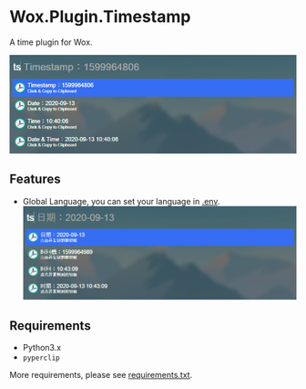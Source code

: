 # Wox.Plugin.Timestamp

A time plugin for Wox.

![screenshot](assets/example.png)

## Features

- Global Language, you can set your language in [.env](.env).
    ![screenshot](assets/example_zh.png)

## Requirements

- Python3.x
- `pyperclip`

More requirements, please see [requirements.txt](requirements.txt).
